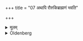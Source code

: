 +++
title = "07 अथापि रौरुकिब्राह्मणं भवति"

+++

<details><summary>मूलम्</summary>

अथापि रौरुकिब्राह्मणं भवति ७
</details>

<details><summary>Oldenberg</summary>

7. There is also a Brāhmaṇa of the Rauruki (Śākhā, in which it is said):
</details>
